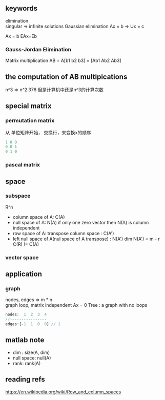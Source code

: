 ## keywords
elimination  
singular => infinite solutions
Gaussian elimination
Ax = b => Ux = c

Ax = b
EAx=Eb

### Gauss-Jordan Elimination
Matrix multiplication AB = A[b1 b2 b3] = [Ab1 Ab2 Ab3]
##  the computation of AB multipications
n^3 => n^2.376
但是计算机中还是n^3的计算次数
## special matrix
### permutation matrix
从 单位矩阵开始， 交换行，来变换x的顺序
```js
1 0 0
0 0 1 
0 1 0
```
### pascal matrix

## space
### subspace
R^n
- column space of A: C(A)
- null space of A: N(A)  if only one zero vector then N(A) is column independent
- row space of A: transpose column space : C(A')  
- left null space of A(nul space of A transpose) : N(A')  dim N(A') = m - r
C(R) != C(A)  

### vector space

## application
### graph 
nodes, edges => m * n  
graph loop, matrix independent 
Ax = 0
Tree : a graph with no loops
```js
nodes:  1  2  3  4
//----------------
edges:[-1  1  0  0] // 1
```

## matlab note
- dim : size(A, dim)  
- null space: null(A)  
- rank: rank(A)

## reading refs
https://en.wikipedia.org/wiki/Row_and_column_spaces